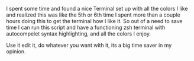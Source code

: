 I spent some time and found a nice Terminal set up with all the colors I like and realized this was like the 5th or 6th time I spent more than a couple hours doing this to get the terminal how I like it. So out of a need to save time I can run this script and have a functioning zsh terminal with autocompelet syntax highlighting, and all the colors I enjoy. 

Use it edit it, do whatever you want with it, its a big time saver in my opinion.
